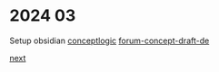 # 2024 03

Setup obsidian
[conceptlogic](../../topics/graph/conceptlogic/conceptlogic.md)
[forum-concept-draft-de](forum-concept-draft-de.md)

[next](2024-04.md)

